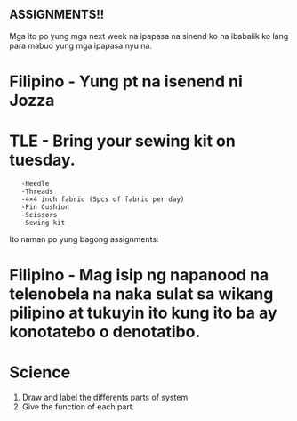 ## ASSIGNMENTS!!

Mga ito po yung mga next week na ipapasa na sinend ko na ibabalik ko lang para mabuo yung mga ipapasa nyu na. 

# Filipino - Yung pt na isenend ni Jozza
# TLE - Bring your sewing kit on tuesday.
       -Needle
       -Threads
       -4×4 inch fabric (5pcs of fabric per day)
       -Pin Cushion
       -Scissors
       -Sewing kit

Ito naman po yung bagong assignments:

# Filipino - Mag isip ng napanood na telenobela na naka sulat sa wikang pilipino at tukuyin ito kung ito ba ay konotatebo o denotatibo.


# Science
1. Draw and label the differents parts of system.
2. Give the function of each part.
